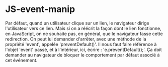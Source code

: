 # JS-event-manip

Par défaut, quand un utilisateur clique sur un lien, le navigateur dirige l'utilisateur vers ce lien. Mais si on a réécrit la façon dont le lien fonctionne, en JavaScript, on ne souhaite pas, en général, que le navigateur fasse cette redirection. On peut lui demander d'arrêter, avec une méthode de la propriété 'event', appelée 'preventDefault()'. Il nous faut faire référence à l'objet 'event' passé, et à l'intérieur, ici, écrire : 'e.preventDefault();'. Ça doit demander au navigateur de bloquer le comportement par défaut associé à cet événement.